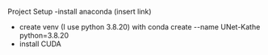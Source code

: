 Project Setup
-install anaconda (insert link)
- create venv (I use python 3.8.20) with conda create --name UNet-Kathe python=3.8.20
- install CUDA
